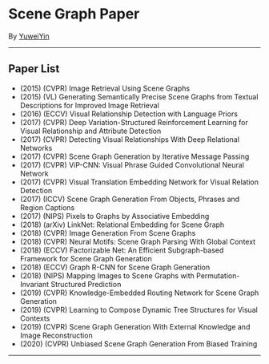 # Scene Graph Paper

By [YuweiYin](https://github.com/YuweiYin)

---

## Paper List

- (2015) (CVPR) Image Retrieval Using Scene Graphs
- (2015) (VL) Generating Semantically Precise Scene Graphs from Textual Descriptions for Improved Image Retrieval
- (2016) (ECCV) Visual Relationship Detection with Language Priors
- (2017) (CVPR) Deep Variation-Structured Reinforcement Learning for Visual Relationship and Attribute Detection
- (2017) (CVPR) Detecting Visual Relationships With Deep Relational Networks
- (2017) (CVPR) Scene Graph Generation by Iterative Message Passing
- (2017) (CVPR) ViP-CNN: Visual Phrase Guided Convolutional Neural Network
- (2017) (CVPR) Visual Translation Embedding Network for Visual Relation Detection
- (2017) (ICCV) Scene Graph Generation From Objects, Phrases and Region Captions
- (2017) (NIPS) Pixels to Graphs by Associative Embedding
- (2018) (arXiv) LinkNet: Relational Embedding for Scene Graph
- (2018) (CVPR) Image Generation From Scene Graphs
- (2018) (CVPR) Neural Motifs: Scene Graph Parsing With Global Context
- (2018) (ECCV) Factorizable Net: An Efficient Subgraph-based Framework for Scene Graph Generation
- (2018) (ECCV) Graph R-CNN for Scene Graph Generation
- (2018) (NIPS) Mapping Images to Scene Graphs with Permutation-Invariant Structured Prediction
- (2019) (CVPR) Knowledge-Embedded Routing Network for Scene Graph Generation
- (2019) (CVPR) Learning to Compose Dynamic Tree Structures for Visual Contexts
- (2019) (CVPR) Scene Graph Generation With External Knowledge and Image Reconstruction
- (2020) (CVPR) Unbiased Scene Graph Generation From Biased Training

---
